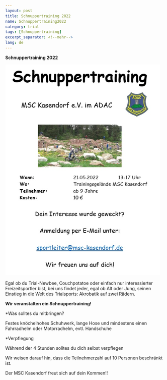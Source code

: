 ```yaml
---
layout: post
title: Schnuppertraining 2022
name: Schnuppertraining2022
category: trial
tags: [Schnuppertraining]
excerpt_separator: <!--mehr-->
lang: de
---
```


**Schnuppertraining 2022**

![](https://raw.githubusercontent.com/msc-kasendorf/docker/master/docs/download/20220521_Schnuppertraining.jpg)

<!--mehr-->


Egal ob du Trial-Newbee, Couchpotatoe oder einfach nur interessierter Freizeitsportler bist, bei uns findet jeder,
egal ob Alt oder Jung, seinen Einstieg in die Welt des Trialsports: Akrobatik auf zwei Rädern.

**Wir veranstalten ein Schnuppertraining!**

*Was solltes du mitbringen?

Festes knöchelhohes Schuhwerk, lange Hose und mindestens einen Fahrradhelm oder Motorradhelm, evtl. Handschuhe 

*Verpflegung

Während der 4 Stunden solltes du dich selbst verpflegen

Wir weisen darauf hin, dass die Teilnehmerzahl auf 10 Personen beschränkt ist.

Der MSC Kasendorf freut sich auf dein Kommen!!

